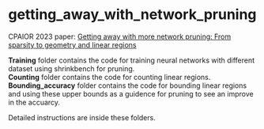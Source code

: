 # getting_away_with_network_pruning
CPAIOR 2023 paper: [Getting away with more network pruning: From sparsity to geometry and linear regions](https://arxiv.org/abs/2301.07966)
 
**Training** folder contains the code for training neural networks with different dataset using shrinkbench for pruning.  
**Counting** folder contains the code for counting linear regions.  
**Bounding_accuracy** folder contains the code for bounding linear regions and using these upper bounds as a guidence for pruning to see an improve in the accuarcy.   

Detailed instructions are inside these folders.

